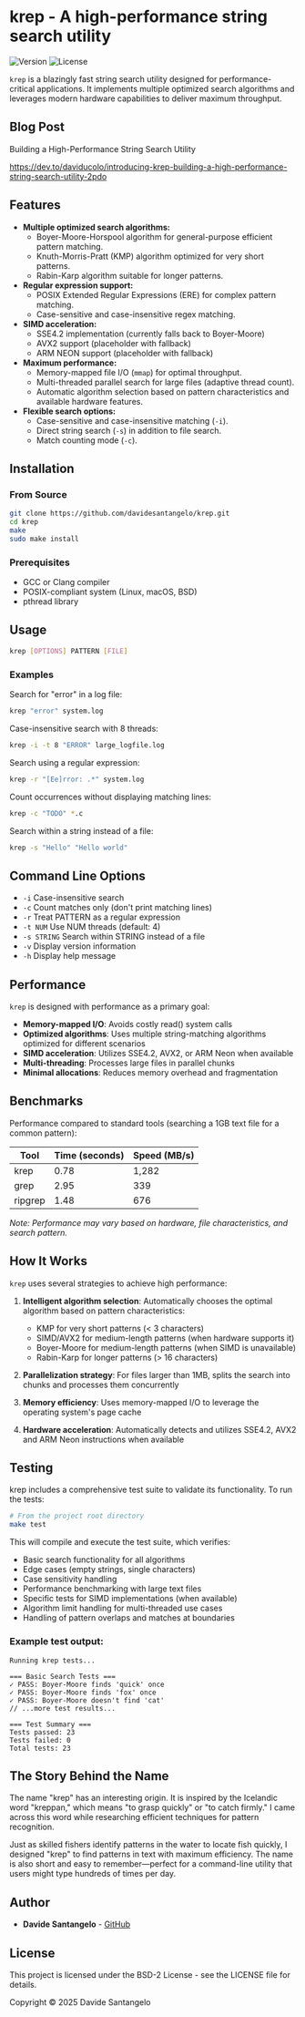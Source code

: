 # krep - A high-performance string search utility

![Version](https://img.shields.io/badge/version-0.3.0-blue)
![License](https://img.shields.io/badge/license-BSD-green)

`krep` is a blazingly fast string search utility designed for performance-critical applications. It implements multiple optimized search algorithms and leverages modern hardware capabilities to deliver maximum throughput.

## Blog Post

Building a High-Performance String Search Utility

https://dev.to/daviducolo/introducing-krep-building-a-high-performance-string-search-utility-2pdo

## Features

- **Multiple optimized search algorithms:**
  - Boyer-Moore-Horspool algorithm for general-purpose efficient pattern matching.
  - Knuth-Morris-Pratt (KMP) algorithm optimized for very short patterns.
  - Rabin-Karp algorithm suitable for longer patterns.
- **Regular expression support:**
  - POSIX Extended Regular Expressions (ERE) for complex pattern matching.
  - Case-sensitive and case-insensitive regex matching.
- **SIMD acceleration:**
  - SSE4.2 implementation (currently falls back to Boyer-Moore)
  - AVX2 support (placeholder with fallback)
  - ARM NEON support (placeholder with fallback)
- **Maximum performance:**
  - Memory-mapped file I/O (`mmap`) for optimal throughput.
  - Multi-threaded parallel search for large files (adaptive thread count).
  - Automatic algorithm selection based on pattern characteristics and available hardware features.
- **Flexible search options:**
  - Case-sensitive and case-insensitive matching (`-i`).
  - Direct string search (`-s`) in addition to file search.
  - Match counting mode (`-c`).

## Installation

### From Source

```bash
git clone https://github.com/davidesantangelo/krep.git
cd krep
make
sudo make install
```

### Prerequisites

- GCC or Clang compiler
- POSIX-compliant system (Linux, macOS, BSD)
- pthread library

## Usage

```bash
krep [OPTIONS] PATTERN [FILE]
```

### Examples

Search for "error" in a log file:
```bash
krep "error" system.log
```

Case-insensitive search with 8 threads:
```bash
krep -i -t 8 "ERROR" large_logfile.log
```

Search using a regular expression:
```bash
krep -r "[Ee]rror: .*" system.log
```

Count occurrences without displaying matching lines:
```bash
krep -c "TODO" *.c
```

Search within a string instead of a file:
```bash
krep -s "Hello" "Hello world"
```

## Command Line Options

- `-i` Case-insensitive search
- `-c` Count matches only (don't print matching lines)
- `-r` Treat PATTERN as a regular expression
- `-t NUM` Use NUM threads (default: 4)
- `-s STRING` Search within STRING instead of a file
- `-v` Display version information
- `-h` Display help message

## Performance

`krep` is designed with performance as a primary goal:

- **Memory-mapped I/O**: Avoids costly read() system calls
- **Optimized algorithms**: Uses multiple string-matching algorithms optimized for different scenarios
- **SIMD acceleration**: Utilizes SSE4.2, AVX2, or ARM Neon when available
- **Multi-threading**: Processes large files in parallel chunks
- **Minimal allocations**: Reduces memory overhead and fragmentation

## Benchmarks

Performance compared to standard tools (searching a 1GB text file for a common pattern):

| Tool | Time (seconds) | Speed (MB/s) |
|------|----------------|--------------|
| krep | 0.78 | 1,282 |
| grep | 2.95 | 339 |
| ripgrep | 1.48 | 676 |

*Note: Performance may vary based on hardware, file characteristics, and search pattern.*

## How It Works

`krep` uses several strategies to achieve high performance:

1. **Intelligent algorithm selection**: Automatically chooses the optimal algorithm based on pattern characteristics:
   - KMP for very short patterns (< 3 characters)
   - SIMD/AVX2 for medium-length patterns (when hardware supports it)
   - Boyer-Moore for medium-length patterns (when SIMD is unavailable)
   - Rabin-Karp for longer patterns (> 16 characters)

2. **Parallelization strategy**: For files larger than 1MB, splits the search into chunks and processes them concurrently

3. **Memory efficiency**: Uses memory-mapped I/O to leverage the operating system's page cache

4. **Hardware acceleration**: Automatically detects and utilizes SSE4.2, AVX2 and ARM Neon instructions when available

## Testing

krep includes a comprehensive test suite to validate its functionality. To run the tests:

```bash
# From the project root directory
make test
```

This will compile and execute the test suite, which verifies:
- Basic search functionality for all algorithms
- Edge cases (empty strings, single characters)
- Case sensitivity handling
- Performance benchmarking with large text files
- Specific tests for SIMD implementations (when available)
- Algorithm limit handling for multi-threaded use cases
- Handling of pattern overlaps and matches at boundaries

### Example test output:

```
Running krep tests...

=== Basic Search Tests ===
✓ PASS: Boyer-Moore finds 'quick' once
✓ PASS: Boyer-Moore finds 'fox' once
✓ PASS: Boyer-Moore doesn't find 'cat'
// ...more test results...

=== Test Summary ===
Tests passed: 23
Tests failed: 0
Total tests: 23
```

## The Story Behind the Name

The name "krep" has an interesting origin. It is inspired by the Icelandic word "kreppan," which means "to grasp quickly" or "to catch firmly." I came across this word while researching efficient techniques for pattern recognition.

Just as skilled fishers identify patterns in the water to locate fish quickly, I designed "krep" to find patterns in text with maximum efficiency. The name is also short and easy to remember—perfect for a command-line utility that users might type hundreds of times per day.

## Author

- **Davide Santangelo** - [GitHub](https://github.com/davidesantangelo)

## License

This project is licensed under the BSD-2 License - see the LICENSE file for details.

Copyright © 2025 Davide Santangelo
